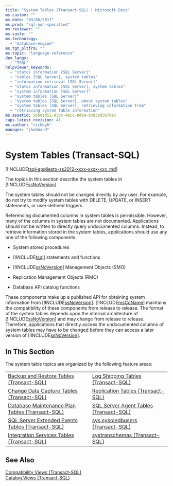 ```yaml
---
title: "System Tables (Transact-SQL) | Microsoft Docs"
ms.custom: ""
ms.date: "03/06/2017"
ms.prod: "sql-non-specified"
ms.reviewer: ""
ms.suite: ""
ms.technology: 
  - "database-engine"
ms.tgt_pltfrm: ""
ms.topic: "language-reference"
dev_langs: 
  - "TSQL"
helpviewer_keywords: 
  - "status information [SQL Server]"
  - "tables [SQL Server], system tables"
  - "information retrieval [SQL Server]"
  - "status information [SQL Server], system tables"
  - "system information [SQL Server]"
  - "system tables [SQL Server]"
  - "system tables [SQL Server], about system tables"
  - "system tables [SQL Server], retrieving information from"
  - "retrieving system table information"
ms.assetid: 56b8ad51-930c-4e5c-8d99-8c939d5b70ac
caps.latest.revision: 41
ms.author: "rickbyh"
manager: "jhubbard"
---
```

# System Tables (Transact-SQL)
[!INCLUDE[tsql-appliesto-ss2012-xxxx-xxxx-xxx_md](../../../integration-services/system/stored-procedures/includes/tsql-appliesto-ss2012-xxxx-xxxx-xxx-md.md)]

  The topics in this section describe the system tables in [!INCLUDE[ssNoVersion](../../../advanced-analytics/r-services/includes/ssnoversion-md.md)].  
  
 The system tables should not be changed directly by any user. For example, do not try to modify system tables with DELETE, UPDATE, or INSERT statements, or user-defined triggers.  
  
 Referencing documented columns in system tables is permissible. However, many of the columns in system tables are not documented. Applications should not be written to directly query undocumented columns. Instead, to retrieve information stored in the system tables, applications should use any one of the following components:  
  
-   System stored procedures  
  
-   [!INCLUDE[tsql](../../../advanced-analytics/r-services/includes/tsql-md.md)] statements and functions  
  
-   [!INCLUDE[ssNoVersion](../../../advanced-analytics/r-services/includes/ssnoversion-md.md)] Management Objects (SMO)  
  
-   Replication Management Objects (RMO)  
  
-   Database API catalog functions  
  
 These components make up a published API for obtaining system information from [!INCLUDE[ssNoVersion](../../../advanced-analytics/r-services/includes/ssnoversion-md.md)]. [!INCLUDE[msCoName](../../../advanced-analytics/r-services/tutorials/includes/msconame-md.md)] maintains the compatibility of these components from release to release. The format of the system tables depends upon the internal architecture of [!INCLUDE[ssNoVersion](../../../advanced-analytics/r-services/includes/ssnoversion-md.md)] and may change from release to release. Therefore, applications that directly access the undocumented columns of system tables may have to be changed before they can access a later version of [!INCLUDE[ssNoVersion](../../../advanced-analytics/r-services/includes/ssnoversion-md.md)].  
  
## In This Section  
 The system table topics are organized by the following feature areas:  
  
|||  
|-|-|  
|[Backup and Restore Tables &#40;Transact-SQL&#41;](../../../relational-databases/reference/system-tables/backup-and-restore-tables-transact-sql.md)|[Log Shipping Tables &#40;Transact-SQL&#41;](../../../relational-databases/reference/system-tables/log-shipping-tables-transact-sql.md)|  
|[Change Data Capture Tables &#40;Transact-SQL&#41;](../../../relational-databases/reference/system-tables/change-data-capture-tables-transact-sql.md)|[Replication Tables &#40;Transact-SQL&#41;](../../../relational-databases/reference/system-tables/replication-tables-transact-sql.md)|  
|[Database Maintenance Plan Tables &#40;Transact-SQL&#41;](../../../relational-databases/reference/system-tables/database-maintenance-plan-tables-transact-sql.md)|[SQL Server Agent Tables &#40;Transact-SQL&#41;](../../../relational-databases/reference/system-tables/sql-server-agent-tables-transact-sql.md)|  
|[SQL Server Extended Events Tables &#40;Transact-SQL&#41;](../Topic/SQL%20Server%20Extended%20Events%20Tables%20\(Transact-SQL\).md)|[sys.sysoledbusers &#40;Transact-SQL&#41;](../../../relational-databases/reference/system-compatibility-views/sys.sysoledbusers-transact-sql.md)|  
|[Integration Services Tables &#40;Transact-SQL&#41;](../../../relational-databases/reference/system-tables/integration-services-tables-transact-sql.md)|[systranschemas &#40;Transact-SQL&#41;](../../../relational-databases/reference/system-views/systranschemas-transact-sql.md)|  
  
## See Also  
 [Compatibility Views &#40;Transact-SQL&#41;](../Topic/Compatibility%20Views%20\(Transact-SQL\).md)   
 [Catalog Views &#40;Transact-SQL&#41;](../../../relational-databases/reference/system-catalog-views/catalog-views-transact-sql.md)  
  
  